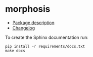 # morphosis

- [Package description](docs/source/description.rst)
- [Changelog](CHANGELOG.md)

To create the Sphinx documentation run:

    pip install -r requirements/docs.txt
    make docs
